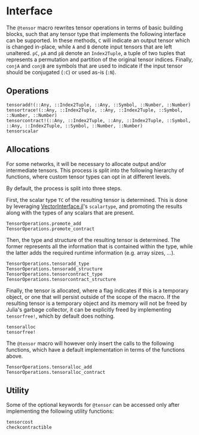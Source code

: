 # Interface

The `@tensor` macro rewrites tensor operations in terms of basic building blocks, such that any tensor type that implements the following interface can be supported.
In these methods, `C` will indicate an output tensor which is changed in-place, while `A` and `B` denote input tensors that are left unaltered.
`pC`, `pA` and `pB` denote an `Index2Tuple`, a tuple of two tuples that represents a permutation and partition of the original tensor indices.
Finally, `conjA` and `conjB` are symbols that are used to indicate if the input tensor should be conjugated (`:C`) or used as-is (`:N`).

## Operations

```@docs
tensoradd!(::Any, ::Index2Tuple, ::Any, ::Symbol, ::Number, ::Number)
tensortrace!(::Any, ::Index2Tuple, ::Any, ::Index2Tuple, ::Symbol, ::Number, ::Number)
tensorcontract!(::Any, ::Index2Tuple, ::Any, ::Index2Tuple, ::Symbol, ::Any, ::Index2Tuple, ::Symbol, ::Number, ::Number)
tensorscalar
```

## Allocations

For some networks, it will be necessary to allocate output and/or intermediate tensors.
This process is split into the following hierarchy of functions, where custom tensor types can opt in at different levels.

By default, the process is split into three steps.

First, the scalar type `TC` of the resulting tensor is determined.
This is done by leveraging [VectorInterface.jl](https://github.com/Jutho/VectorInterface.jl)'s `scalartype`, and promoting the results along with the types of any scalars that are present.

```@docs
TensorOperations.promote_add
TensorOperations.promote_contract
```

Then, the type and structure of the resulting tensor is determined.
The former represents all the information that is contained within the type, while the latter adds the required runtime information (e.g. array sizes, ...).

```@docs
TensorOperations.tensoradd_type
TensorOperations.tensoradd_structure
TensorOperations.tensorcontract_type
TensorOperations.tensorcontract_structure
```

Finally, the tensor is allocated, where a flag indicates if this is a temporary object, or one that will persist outside of the scope of the macro.
If the resulting tensor is a temporary object and its memory will not be freed by Julia's garbage collector, it can be explicitly freed by implementing `tensorfree!`, which by default does nothing.

```@docs
tensoralloc
tensorfree!
```

The `@tensor` macro will however only insert the calls to the following functions, which have a default implementation in terms of the functions above.

```@docs
TensorOperations.tensoralloc_add
TensorOperations.tensoralloc_contract
```

## Utility

Some of the optional keywords for `@tensor` can be accessed only after implementing the following utility functions:

```@docs
tensorcost
checkcontractible
```
